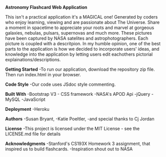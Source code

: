 **Astronomy Flashcard Web Application**

This isn't a practical application it's a  MAGICAL one!
Generated by coders who enjoy learning, viewing and are passionate about The Universe. Share a moment in spacetime to appreciate your roots and marvel at gorgeous galaxies, nebulas, pulsars, supernovas and much more. These pictures have been captured by NASA satelites and astrophotographers. Each picture is coupled with a descritpion. 
In my humble opinion, one of the best parts to the application is how we decided to incorporate users' ideas, and knowledge into the application by letting users edit eachothers pictorial explainations/descriptions.

**Getting Started**
-To run our application, download the repository zip file. Then run index.html in your browser.

**Code Style**
-Our code uses JSdoc style commenting.


**Built With**
-Bootstrap V3 - CSS framework
-NASA's APOD Api 
-jQuery
-MySQL
-JavaScript

**Deployment**
-Heroku


**Authors**
-Susan Bryant,
-Katie Poeltler,
-and special thanks to Cj Jordan

**License**
-This project is licensed under the MIT License - see the LICENSE.md file for details

**Acknowledgments**
-Stanford's CS193X Homework 3 assignment, that inspired us to build flashcards. 
-Inspiration shout out to NASA


